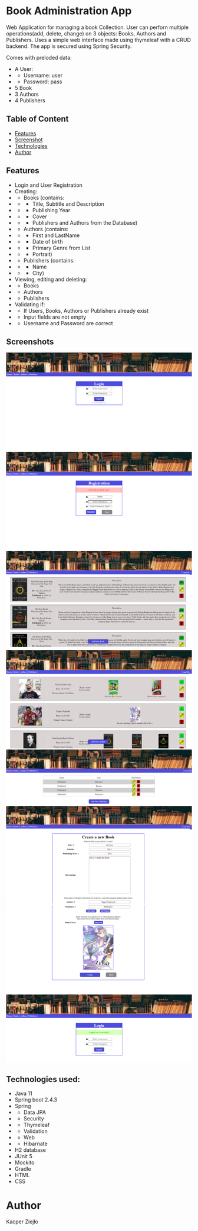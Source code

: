 # Book Administration App
Web Application for managing a book Collection. User can perforn multiple operations(add, delete, change) on 3 objects: Books, Authors and Publishers. 
Uses a simple web interface made using thymeleaf with a CRUD backend. The app is secured using Spring Security.

Comes with preloded data:
- A User:
- - Username: user
- - Password: pass
- 5 Book
- 3 Authors
- 4 Publishers

## Table of Content
- [Features](#Features)
- [Screenshot](#Screenshots)
- [Technologies](#Technologies)
- [Author](#Author)

## Features
- Login and User Registration
- Creating:
- - Books (contains:
- - - Title, Subtitle and Description
- - - Publishing Year
- - - Cover
- - - Publishers and Authors from the Database)
- - Authors (contains:
- - - First and LastName
- - - Date of birth
- - - Primary Genre from List
- - - Portrait)
- - Publishers (contains:
- - - Name
- - - City)
- Viewing, editing and deleting:
- - Books
- - Authors
- - Publishers
- Validating if:
- - If Users, Books, Authors or Publishers already exist
- - Input fields are not empty
- - Username and Password are correct

## Screenshots

![Login Page](/src/main/resources/static/img/GithubScreens/Login.png)
![Registration Page](/src/main/resources/static/img/GithubScreens/Registration.png)
![Book Catalog](/src/main/resources/static/img/GithubScreens/Books.png)
![Author List](/src/main/resources/static/img/GithubScreens/Authors.png)
![Publisher List](/src/main/resources/static/img/GithubScreens/Publishers.png)
![Add Book 1](/src/main/resources/static/img/GithubScreens/AddBook1.png)
![Add Book 2](/src/main/resources/static/img/GithubScreens/AddBook2.png)
![Logout Page](/src/main/resources/static/img/GithubScreens/LogOut.png)

## Technologies used:
- Java 11
- Spring boot 2.4.3
- Spring 
- - Data JPA
- - Security
- - Thymeleaf
- - Validation
- - Web
- - Hibarnate
- H2 database
- JUnit 5
- Mockito
- Gradle
- HTML
- CSS

# Author
Kacper Ziejło
